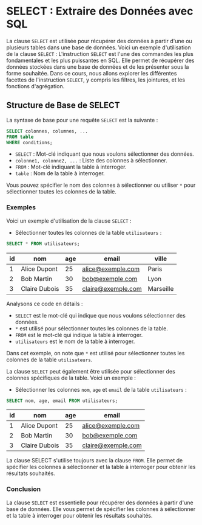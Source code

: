 # SELECT : Extraire des Données avec SQL

La clause `SELECT` est utilisée pour récupérer des données à partir d'une ou plusieurs tables dans une base de données. Voici un exemple d'utilisation de la clause `SELECT` :
L'instruction `SELECT` est l'une des commandes les plus fondamentales et les plus puissantes en SQL. Elle permet de récupérer des données stockées dans une base de données et de les présenter sous la forme souhaitée. Dans ce cours, nous allons explorer les différentes facettes de l'instruction `SELECT`, y compris les filtres, les jointures, et les fonctions d'agrégation.

## Structure de Base de SELECT

La syntaxe de base pour une requête `SELECT` est la suivante :

```sql
SELECT colonnes, columnes, ...
FROM table
WHERE conditions;
```

- `SELECT` : Mot-clé indiquant que nous voulons sélectionner des données.
- `colonne1, colonne2, ...` : Liste des colonnes à sélectionner.
- `FROM` : Mot-clé indiquant la table à interroger.
- `table` : Nom de la table à interroger.

Vous pouvez spécifier le nom des colonnes à sélectionner ou utiliser `*` pour sélectionner toutes les colonnes de la table.

### Exemples

Voici un exemple d'utilisation de la clause `SELECT` :

- Sélectionner toutes les colonnes de la table `utilisateurs` :

```sql
SELECT * FROM utilisateurs;
```

| id | nom           | age | email              | ville     |
|----|---------------|-----|--------------------|-----------|
| 1  | Alice Dupont  | 25  | alice@exemple.com  | Paris     |
| 2  | Bob Martin    | 30  | bob@exemple.com    | Lyon      |
| 3  | Claire Dubois | 35  | claire@exemple.com | Marseille |

Analysons ce code en détails : 
- `SELECT` est le mot-clé qui indique que nous voulons sélectionner des données.
- `*` est utilisé pour sélectionner toutes les colonnes de la table.
- `FROM` est le mot-clé qui indique la table à interroger.
- `utilisateurs` est le nom de la table à interroger.

Dans cet exemple, on note que `*` est utilisé pour sélectionner toutes les colonnes de la table `utilisateurs`.

La clause `SELECT` peut également être utilisée pour sélectionner des colonnes spécifiques de la table. Voici un exemple :

- Sélectionner les colonnes `nom`, `age` et `email` de la table `utilisateurs` :

```sql
SELECT nom, age, email FROM utilisateurs;
```

| id | nom           | age | email              |   
|----|---------------|-----|--------------------|
| 1  | Alice Dupont  | 25  | alice@exemple.com  | 
| 2  | Bob Martin    | 30  | bob@exemple.com    |
| 3  | Claire Dubois | 35  | claire@exemple.com |

La clause SELECT s'utilise toujours avec la clause `FROM`. Elle permet de spécifier les colonnes à sélectionner et la table à interroger pour obtenir les résultats souhaités.

### Conclusion

La clause `SELECT` est essentielle pour récupérer des données à partir d'une base de données. Elle vous permet de spécifier les colonnes à sélectionner et la table à interroger pour obtenir les résultats souhaités.
    




